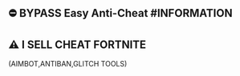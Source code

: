 ⛔ BYPASS Easy Anti-Cheat
#INFORMATION
---
⚠ I SELL CHEAT FORTNITE 
---
(AIMBOT,ANTIBAN,GLITCH TOOLS)

